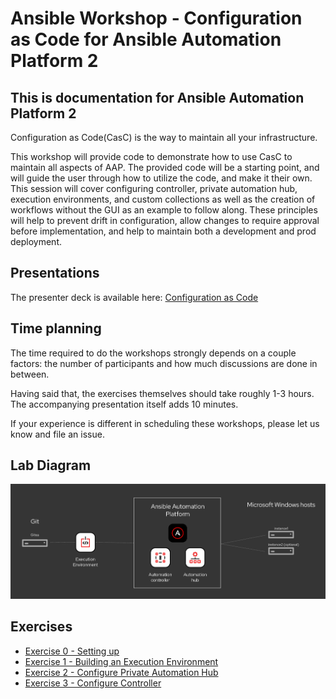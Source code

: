# Ansible Workshop - Configuration as Code for Ansible Automation Platform 2

<!-- TODO
**Read this in other languages**:
<br>![uk](../../images/uk.png) [English](README.md),  ![japan](../../images/japan.png)[日本語](README.ja.md), ![france](../../images/fr.png) [Français](README.fr.md).
<br> -->

## **This is documentation for Ansible Automation Platform 2**

Configuration as Code(CasC) is the way to maintain all your infrastructure.

This workshop will provide code to demonstrate how to use CasC to maintain all aspects of AAP. The provided code will be a starting point, and will guide the user through how to utilize the code, and make it their own. This session will cover configuring controller, private automation hub, execution environments, and custom collections as well as the creation of workflows without the GUI as an example to follow along. These principles will help to prevent drift in configuration, allow changes to require approval before implementation, and help to maintain both a development and prod deployment.

## Presentations

The presenter deck is available here:
[Configuration as Code](../../decks/config_as_code.pdf)

## Time planning

The time required to do the workshops strongly depends on a couple factors: the number of participants and how much discussions are done in between.

Having said that, the exercises themselves should take roughly 1-3 hours. The accompanying presentation itself adds 10 minutes.

If your experience is different in scheduling these workshops, please let us know and file an issue.

## Lab Diagram
![ansible config as code lab diagram](../../images/ansible_config_as_code_diagram.png)

## Exercises

* [Exercise 0 - Setting up](./0-setup/README.md)
* [Exercise 1 - Building an Execution Environment](./1-ee/README.md)
* [Exercise 2 - Configure Private Automation Hub](./2-pah/README.md)
* [Exercise 3 - Configure Controller](./3-controller/README.md)
<!-- Add in future
* [Exercise 4 - Automation Controller projects](./4-workflows/README.md) -->
